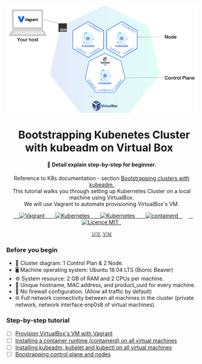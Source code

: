 <h1 align="center">
<br>
  <a href="README.md"><img src="docs/images/cluster-k8s.png" alt="Cluster diagram"></a>
  <br>
    <br>
  Bootstrapping Kubenetes Cluster with kubeadm on Virtual Box
  <br>
</h1>

<h4 align="center">🦖 Detail explain step-by-step for beginner.</h4>
<p align="center">Reference to K8s documentation - section <a href="https://kubernetes.io/docs/setup/production-environment/tools/kubeadm/">Bootstrapping clusters with kubeadm.</a><br>This tutorial walks you through setting up Kubernetes Cluster on a local machine using VirtualBox.<br>We will use Vagrant to automate provisioning VirtualBox's VM.</p>

<p align="center">
  <a href="https://www.vagrantup.com/">
    <img src="https://img.shields.io/badge/-Vagrant-1868F2?logo=vagrant&logoColor=white" alt="Vagrant">
  </a>
  <a href="https://www.virtualbox.org/">
    <img src="https://img.shields.io/badge/-VirtualBox-183A61?logo=VirtualBox&logoColor=white" alt="Kubernetes">
  </a>
  <a href="https://kubernetes.io/">
    <img src="https://img.shields.io/badge/-Kubernetes-326CE5?logo=kubernetes&logoColor=white" alt="Kubernetes">
  </a>
  <a href="https://containerd.io/">
    <img src="https://img.shields.io/badge/-containerd-575757?logo=containerd&logoColor=white" alt="containerd">
  </a>
    <a href="https://opensource.org/licenses/MIT">
    <img src="https://img.shields.io/badge/license-MIT-blue.svg??style=flat&logo=appveyor" alt="Licence MIT">
  </a>
</p>

<p align="center">
  <a href="README.md">🇺🇸</a>
  <a href="">🇻🇳</a>
</p>

### Before you begin
* 🚧 Cluster diagram: 1 Control Plan & 2 Node.
* 🖥️ Machine operating system: Ubuntu 18.04 LTS (Bionic Beaver)
* ⚙️ System resource: 2 GB of RAM and 2 CPUs per machine.
* 📮 Unique hostname, MAC address, and product_uuid for every machine.
* 🧱 No firewall configuration. (Allow all traffic by default)
* 🌐 Full network connectivity between all machines in the cluster (private network, network interface enp0s8 of virtual machines).

### Step-by-step tutorial

- [ ] [Provision VirtualBox's VM with Vagrant](docs/Provision-VirtualBoxVM-with-Vagrant.md)
- [ ] [Installing a container runtime (containerd) on all virtual machines](docs/Installing-a-container-runtime.md)
- [ ] [Installing kubeadm, kubelet and kubectl on all virtual machines](docs/Installing-kubeadm-kubelet-kubectl.md)
- [ ] [Boostrapping control plane and nodes](docs/Boostraping-control-plane-and-nodes.md)
